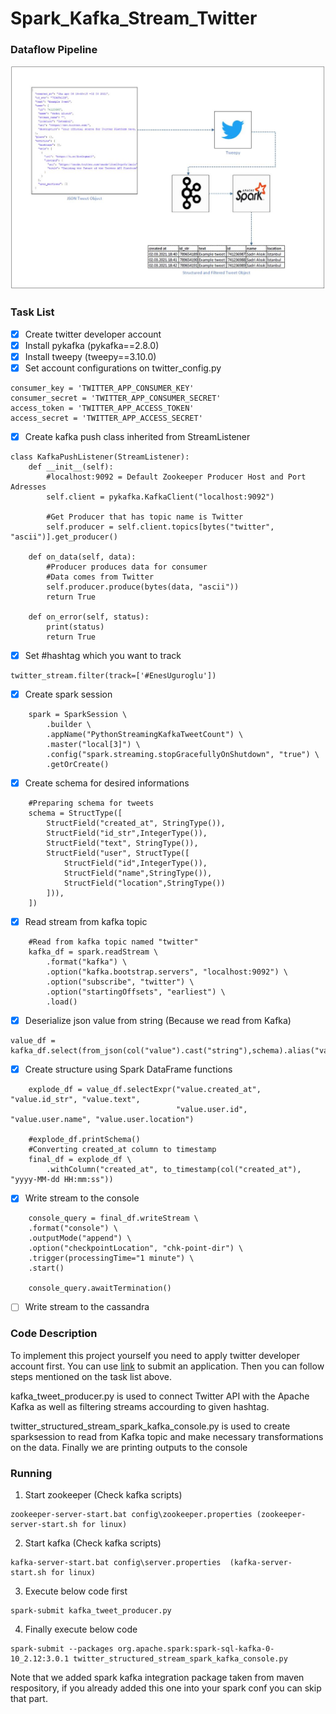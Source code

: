 # Spark_Kafka_Stream_Twitter
### Dataflow Pipeline
![](pipeline_tweet.JPG)

### Task List

- [x] Create twitter developer account
- [x] Install pykafka (pykafka==2.8.0)
- [x] Install tweepy (tweepy==3.10.0)
- [x] Set account configurations on twitter_config.py

```
consumer_key = 'TWITTER_APP_CONSUMER_KEY'
consumer_secret = 'TWITTER_APP_CONSUMER_SECRET'
access_token = 'TWITTER_APP_ACCESS_TOKEN'
access_secret = 'TWITTER_APP_ACCESS_SECRET'
```

- [x] Create kafka push class inherited from StreamListener
```
class KafkaPushListener(StreamListener):
	def __init__(self):
		#localhost:9092 = Default Zookeeper Producer Host and Port Adresses
		self.client = pykafka.KafkaClient("localhost:9092")

		#Get Producer that has topic name is Twitter
		self.producer = self.client.topics[bytes("twitter", "ascii")].get_producer()

	def on_data(self, data):
		#Producer produces data for consumer
		#Data comes from Twitter
		self.producer.produce(bytes(data, "ascii"))
		return True

	def on_error(self, status):
		print(status)
		return True
```

- [x] Set #hashtag which you want to track
```
twitter_stream.filter(track=['#EnesUguroglu'])
```
- [x] Create spark session
```
    spark = SparkSession \
        .builder \
        .appName("PythonStreamingKafkaTweetCount") \
        .master("local[3]") \
        .config("spark.streaming.stopGracefullyOnShutdown", "true") \
        .getOrCreate()
 ```
- [x] Create schema for desired informations
```
    #Preparing schema for tweets
    schema = StructType([
        StructField("created_at", StringType()),
        StructField("id_str",IntegerType()),
    	StructField("text", StringType()),
        StructField("user", StructType([
            StructField("id",IntegerType()),
            StructField("name",StringType()),
            StructField("location",StringType())
        ])),
    ])
 ```
- [x] Read stream from kafka topic
```
    #Read from kafka topic named "twitter"
    kafka_df = spark.readStream \
        .format("kafka") \
        .option("kafka.bootstrap.servers", "localhost:9092") \
        .option("subscribe", "twitter") \
        .option("startingOffsets", "earliest") \
        .load()
```
- [x] Deserialize json value from string (Because we read from Kafka)
```
value_df = kafka_df.select(from_json(col("value").cast("string"),schema).alias("value"))
```
- [x] Create structure using Spark DataFrame functions
```
    explode_df = value_df.selectExpr("value.created_at", "value.id_str", "value.text",
                                     "value.user.id", "value.user.name", "value.user.location")

    #explode_df.printSchema()
    #Converting created_at column to timestamp
    final_df = explode_df \
        .withColumn("created_at", to_timestamp(col("created_at"), "yyyy-MM-dd HH:mm:ss"))
```
- [x] Write stream to the console
```
    console_query = final_df.writeStream \
    .format("console") \
    .outputMode("append") \
    .option("checkpointLocation", "chk-point-dir") \
    .trigger(processingTime="1 minute") \
    .start()

    console_query.awaitTermination()
 ```
- [ ] Write stream to the cassandra

### Code Description

To implement this project yourself you need to apply twitter developer account first. You can use [link](https://developer.twitter.com/en/apply-for-access) to submit an application. Then you can follow steps mentioned on the task list above.

kafka_tweet_producer.py is used to connect Twitter API with the Apache Kafka as well as filtering streams accourding to given hashtag.

twitter_structured_stream_spark_kafka_console.py  is used to create sparksession to read from Kafka topic and make necessary transformations on the data. Finally we are printing outputs to the console

### Running

1. Start zookeeper (Check kafka scripts)
```
zookeeper-server-start.bat config\zookeeper.properties (zookeeper-server-start.sh for linux)
 ```
2. Start kafka (Check kafka scripts)
```
kafka-server-start.bat config\server.properties  (kafka-server-start.sh for linux)
 ```
3. Execute below code first
```
spark-submit kafka_tweet_producer.py
```
4. Finally execute below code
```
spark-submit --packages org.apache.spark:spark-sql-kafka-0-10_2.12:3.0.1 twitter_structured_stream_spark_kafka_console.py
```
Note that we added spark kafka integration package taken from maven respository, if you already added this one into your spark conf you can skip that part.



